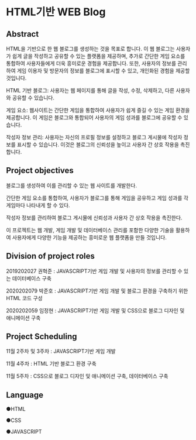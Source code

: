 # HTML기반 WEB Blog

## Abstract
HTML을 기반으로 한 웹 블로그를 생성하는 것을 목표로 합니다. 이 웹 블로그는 사용자가 쉽게 글을 작성하고 공유할 수 있는 플랫폼을 제공하며, 추가로 간단한 게임 요소를 통합하여 사용자들에게 더욱 흥미로운 경험을 제공합니다.
또한, 사용자의 정보를 관리하여 게임 이용자 및 방문자의 정보를 블로그에 표시할 수 있고, 개인화된 경험을 제공할 것입니다.

HTML 기반 블로그: 사용자는 웹 페이지를 통해 글을 작성, 수정, 삭제하고, 다른 사용자와 공유할 수 있습니다.

게임 요소: 웹사이트는 간단한 게임을 통합하여 사용자가 쉽게 즐길 수 있는 게임 환경을 제공합니다. 이 게임은 블로그와 통합되어 사용자의 게임 성과를 블로그에 공유할 수 있습니다.

작성자 정보 관리: 사용자는 자신의 프로필 정보를 설정하고 블로그 게시물에 작성자 정보를 표시할 수 있습니다. 이것은 블로그의 신뢰성을 높이고 사용자 간 상호 작용을 촉진합니다.

## Project objectives
블로그를 생성하여 이를 관리할 수 있는 웹 사이트를 개발한다.

간단한 게임 요소를 통합하여, 사용자가 블로그를 통해 게임을 공유하고 게임 성과를 각 게임마다 나타내게 할 수 있다.

작성자 정보를 관리하여 블로그 게시물에 신뢰성과 사용자 간 상호 작용을 촉진한다.

이 프로젝트는 웹 개발, 게임 개발 및 데이터베이스 관리를 포함한 다양한 기술을 활용하여 사용자에게 다양한 기능을 제공하는 흥미로운 웹 플랫폼을 만들 것입니다.

## Division of project roles
2019202027 권혁준 : JAVASCRIPT기반 게임 개발 및 사용자의 정보를 관리할 수 있는 데이터베이스 구축

2020202079 박준호 : JAVASCRIPT기반 게임 개발 및 블로그 환경을 구축하기 위한 HTML 코드 구성

2020202059 임정현 : JAVASCRIPT기반 게임 개발 및 CSS으로 블로그 디자인 및 애니메이션 구축


## Project Scheduling
11월 2주차 및 3주차 : JAVASCRIPT기반 게임 개발

11월 4주차 : HTML 기반 블로그 환경 구축

11월 5주차 : CSS으로 블로그 디자인 및 애니메이션 구축, 데이터베이스 구축

## Language
●HTML

●CSS

●JAVASCRIPT

